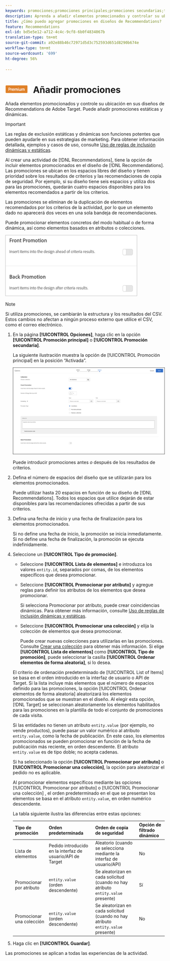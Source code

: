```yaml
---
keywords: promociones;promociones principales;promociones secundarias;tipo de promociones;lista de elementos;promocionar por atributo;promocionar una colección
description: Aprenda a añadir elementos promocionados y controlar su ubicación en los diseños de Recommendations de Adobe [!DNL Target] . Puede añadir promociones estáticas y dinámicas.
title: ¿Cómo puedo agregar promociones en diseños de Recommendations?
feature: Recommendations
exl-id: bd5e5e12-a712-4c4c-9cf8-6b0f4834067b
translation-type: tm+mt
source-git-commit: a92e88b46c72971d5d3c752593d651d8290b674e
workflow-type: tm+mt
source-wordcount: '699'
ht-degree: 56%

---
```


# ![PREMIUM](/help/assets/premium.png) Añadir promociones

Añada elementos promocionados y controle su ubicación en sus diseños de Recommendations de Adobe Target. Puede añadir promociones estáticas y dinámicas.

>[!IMPORTANT]
>
>Las reglas de exclusión estáticas y dinámicas son funciones potentes que pueden ayudarle en sus estrategias de marketing. Para obtener información detallada, ejemplos y casos de uso, consulte [Uso de reglas de inclusión dinámicas y estáticas](/help/c-recommendations/c-algorithms/use-dynamic-and-static-inclusion-rules.md#concept_4CB5C0FA705D4E449BD0B37B3D987F9F).

Al crear una actividad de [!DNL Recommendations], tiene la opción de incluir elementos promocionados en el diseño de [!DNL Recommendations]. Las promociones se ubican en los espacios libres del diseño y tienen prioridad sobre los resultados de criterios y las recomendaciones de copia de seguridad. Por ejemplo, si su diseño tiene seis espacios y utiliza dos para las promociones, quedarán cuatro espacios disponibles para los elementos recomendados a partir de los criterios.

Las promociones se eliminan de la duplicación de elementos recomendados por los criterios de la actividad, por lo que un elemento dado no aparecerá dos veces en una sola bandeja de recomendaciones.

Puede promocionar elementos concretos del modo habitual o de forma dinámica, así como elementos basados en atributos o colecciones.

![](assets/add_promotion_toggles.png)

>[!NOTE]
>
>Si utiliza promociones, se cambiarán la estructura y los resultados del CSV. Estos cambios no afectan a ningún proceso externo que utilice el CSV, como el correo electrónico.

1. En la página **[!UICONTROL Opciones]**, haga clic en la opción **[!UICONTROL Promoción principal]** o **[!UICONTROL Promoción secundaria]**.

   La siguiente ilustración muestra la opción de [!UICONTROL Promoción principal] en la posición “Activada”.

   ![Agregar opciones de promoción principal](/help/c-recommendations/t-create-recs-activity/assets/add_promotion_front.png)

   Puede introducir promociones antes *o* después de los resultados de criterios.
1. Defina el número de espacios del diseño que se utilizarán para los elementos promocionados.

   Puede utilizar hasta 20 espacios en función de su diseño de [!DNL Recommendations]. Todos los espacios que utilice dejarán de estar disponibles para las recomendaciones ofrecidas a partir de sus criterios.

1. Defina una fecha de inicio y una fecha de finalización para los elementos promocionados.

   Si no define una fecha de inicio, la promoción se inicia inmediatamente. Si no define una fecha de finalización, la promoción se ejecuta indefinidamente.

1. Seleccione un **[!UICONTROL Tipo de promoción]**.

   * Seleccione **[!UICONTROL Lista de elementos]** e introduzca los valores `entity.id`, separados por comas, de los elementos específicos que desea promocionar.

   * Seleccione **[!UICONTROL Promocionar por atributo]** y agregue reglas para definir los atributos de los elementos que desea promocionar.

      Si selecciona Promocionar por atributo, puede crear coincidencias dinámicas. Para obtener más información, consulte [Uso de reglas de inclusión dinámicas y estáticas](/help/c-recommendations/c-algorithms/use-dynamic-and-static-inclusion-rules.md#concept_4CB5C0FA705D4E449BD0B37B3D987F9F).

   * Seleccione **[!UICONTROL Promocionar una colección]** y elija la colección de elementos que desea promocionar.

      Puede crear nuevas colecciones para utilizarlas en las promociones. Consulte [Crear una colección](/help/c-recommendations/c-products/collections.md#task_1256DFF6842141FCAADD9E1428EF7F08) para obtener más información.
   Si elige **[!UICONTROL Lista de elementos]** como **[!UICONTROL Tipo de promoción]**, puede seleccionar la casilla **[!UICONTROL Ordenar elementos de forma aleatoria]**, si lo desea.

   El criterio de ordenación predeterminado de [!UICONTROL List of Items] se basa en el orden introducido en la interfaz de usuario o API de Target. Si la lista incluye más elementos que el número de espacios definido para las promociones, la opción [!UICONTROL Ordenar elementos de forma aleatoria] aleatorizará los elementos promocionados que se muestran en el diseño. Al elegir esta opción, [!DNL Target] se seleccionan aleatoriamente los elementos habilitados para las promociones en la plantilla de todo el conjunto de promociones de cada visita.

   Si las entidades no tienen un atributo `entity.value` (por ejemplo, no vende productos), puede pasar un valor numérico al atributo `entity.value`, como la fecha de publicación. En este caso, los elementos promocionados se pueden promocionar en función de la fecha de publicación más reciente, en orden descendente. El atributo `entity.value` es de tipo doble; no acepta cadenas.

   Si ha seleccionado la opción **[!UICONTROL Promocionar por atributo]** o **[!UICONTROL Promocionar una colección]**, la opción para aleatorizar el pedido no es aplicable.

   Al promocionar elementos específicos mediante las opciones [!UICONTROL Promocionar por atributo] o [!UICONTROL Promocionar una colección] , el orden predeterminado en el que se presentan los elementos se basa en el atributo `entity.value`, en orden numérico descendente.

   La tabla siguiente ilustra las diferencias entre estas opciones:

   | Tipo de promoción | Orden predeterminada | Orden de copia de seguridad | Opción de filtrado dinámico |
   | --- | --- | --- | --- |
   | Lista de elementos | Pedido introducido en la interfaz de usuario/API de Target | Aleatorio (cuando se selecciona mediante la interfaz de usuario/API) | No |
   | Promocionar por atributo | `entity.value` (orden descendente) | Se aleatorizan en cada solicitud (cuando no hay atributo `entity.value` presente) | Sí |
   | Promocionar una colección | `entity.value` (orden descendente) | Se aleatorizan en cada solicitud (cuando no hay atributo `entity.value` presente) | No |

1. Haga clic en **[!UICONTROL Guardar]**.

Las promociones se aplican a todas las experiencias de la actividad.
